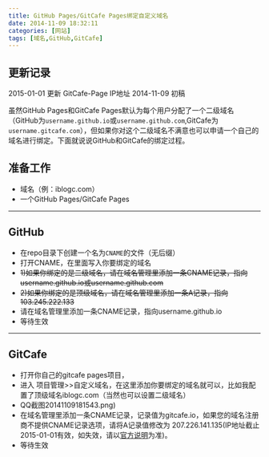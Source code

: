 ```yaml
---
title: GitHub Pages/GitCafe Pages绑定自定义域名
date: 2014-11-09 18:32:11
categories: [网站]
tags: [域名,GitHub,GitCafe]
---
```

## 更新记录
2015-01-01 更新 GitCafe-Page IP地址
2014-11-09 初稿

虽然GitHub Pages和GitCafe Pages默认为每个用户分配了一个二级域名（GitHub为`username.github.io`或`username.github.com`,GitCafe为`username.gitcafe.com`），但如果你对这个二级域名不满意也可以申请一个自己的域名进行绑定。下面就说说GitHub和GitCafe的绑定过程。
<!--more-->
## 准备工作
+ 域名（例：iblogc.com）
+ 一个GitHub Pages/GitCafe Pages

---
## GitHub
+ 在repo目录下创建一个名为`CNAME`的文件（无后缀）
+ 打开CNAME，在里面写入你要绑定的域名
 + ~~1)如果你绑定的是二级域名，请在域名管理里添加一条CNAME记录，指向username.github.io或username.github.com~~
 + ~~2)如果你绑定的是顶级域名，请在域名管理里添加一条A记录，指向103.245.222.133~~
 + 请在域名管理里添加一条CNAME记录，指向username.github.io
+ 等待生效 

---
## GitCafe
+ 打开你自己的gitcafe pages项目，
+ 进入 项目管理>>自定义域名，在这里添加你要绑定的域名就可以，比如我配置了顶级域名iblogc.com（当然也可以设置二级域名）
+ QQ截图20141109181543.png)
+ 在域名管理里添加一条CNAME记录，记录值为gitcafe.io，如果您的域名注册商不提供CNAME记录选项，请将A记录值修改为 207.226.141.135(IP地址截止2015-01-01有效，如失效，请以[官方说明](https://gitcafe.com/GitCafe/Help/wiki/Pages-%E7%9B%B8%E5%85%B3%E5%B8%AE%E5%8A%A9#wiki)为准)。
+ 等待生效



